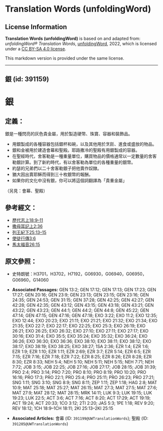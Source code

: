 # Translation Words (unfoldingWord)

## License Information

**Translation Words (unfoldingWord)** is based on and adapted from: _unfoldingWord® Translation Words_, [unfoldingWord](https://unfoldingword.org/utw), 2022, which is licensed under a [CC BY-SA 4.0 license](https://creativecommons.org/licenses/by-sa/4.0/legalcode.en).

This markdown version is provided under the same license.



--------------------------------

## 銀 (id: 391159)

銀
=

定義：
---

銀是一種閃亮的灰色貴金屬，用於製造硬幣、珠寶、容器和裝飾品。

* 用銀製成的各種容器包括銀杯和碗，以及其他用於烹飪、進食或盛放的物品。
* 銀和金被用於建造會幕和聖殿。耶路撒冷的聖殿有用銀製成的容器。
* 在聖經時代，舍客勒是一種重量單位，購買物品的價格通常以一定數量的舍客勒銀計算。到了新約時代，有以舍客勒為單位的各種重量的銀幣。
* 約瑟的兄弟們以二十舍客勒銀子把他賣作奴隸。
* 猶大因出賣耶穌而得到三十枚銀幣的報酬。
* 如果你的文化中沒有銀，你可以將這個詞翻譯為「貴重金屬」

（另見：會幕、聖殿）

參考經文：
-----

* [歷代志上18:9–11](https://ref.ly/1Chr18:9-1Chr18:11)
* [撒母耳記上2:36](https://ref.ly/1Sam2:36)
* [列王紀下25:13–15](https://ref.ly/2Kgs25:13-2Kgs25:15)
* [使徒行傳3:6](https://ref.ly/Acts3:6)
* [馬太福音26:15](https://ref.ly/Matt26:15)

原文參照：
-----

* 史特朗號：H3701，H3702，H7192，G06930，G06940，G06950，G06960，G14060

* **Associated Passages:** GEN 13:2; GEN 17:12; GEN 17:13; GEN 17:23; GEN 17:27; GEN 20:16; GEN 23:9; GEN 23:13; GEN 23:15; GEN 23:16; GEN 24:35; GEN 24:53; GEN 31:15; GEN 37:28; GEN 42:25; GEN 42:27; GEN 42:28; GEN 42:35; GEN 43:12; GEN 43:15; GEN 43:18; GEN 43:21; GEN 43:22; GEN 43:23; GEN 44:1; GEN 44:2; GEN 44:8; GEN 45:22; GEN 47:14; GEN 47:15; GEN 47:16; GEN 47:18; EXO 3:22; EXO 11:2; EXO 12:35; EXO 12:44; EXO 20:23; EXO 21:11; EXO 21:21; EXO 21:32; EXO 21:34; EXO 21:35; EXO 22:7; EXO 22:17; EXO 22:25; EXO 25:3; EXO 26:19; EXO 26:21; EXO 26:25; EXO 26:32; EXO 27:10; EXO 27:11; EXO 27:17; EXO 30:16; EXO 31:4; EXO 35:5; EXO 35:24; EXO 35:32; EXO 36:24; EXO 36:26; EXO 36:30; EXO 36:36; EXO 38:10; EXO 38:11; EXO 38:12; EXO 38:17; EXO 38:19; EXO 38:25; EXO 38:27; 1SA 2:36; EZR 1:4; EZR 1:6; EZR 1:9; EZR 1:10; EZR 1:11; EZR 2:69; EZR 3:7; EZR 5:14; EZR 6:5; EZR 7:15; EZR 7:16; EZR 7:18; EZR 7:22; EZR 8:25; EZR 8:26; EZR 8:28; EZR 8:30; EZR 8:33; NEH 5:4; NEH 5:10; NEH 5:11; NEH 5:15; NEH 7:71; NEH 7:72; JOB 3:15; JOB 22:25; JOB 27:16; JOB 27:17; JOB 28:15; JOB 31:39; PRO 2:4; PRO 3:14; PRO 7:20; PRO 8:10; PRO 8:19; PRO 10:20; PRO 16:16; PRO 17:3; PRO 22:1; PRO 25:4; PRO 25:11; PRO 26:23; PRO 27:21; SNG 1:11; SNG 3:10; SNG 8:9; SNG 8:11; ZEP 1:11; ZEP 1:18; HAG 2:8; MAT 10:9; MAT 25:18; MAT 25:27; MAT 26:15; MAT 27:3; MAT 27:5; MAT 27:6; MAT 27:9; MAT 28:12; MAT 28:15; MRK 14:11; LUK 9:3; LUK 19:15; LUK 19:23; LUK 22:5; ACT 3:6; ACT 7:16; ACT 8:20; ACT 17:29; ACT 19:19; ACT 19:24; ACT 20:33; 1CO 3:12; 2TI 2:20; JAS 5:3; 1PE 1:18; REV 9:20; REV 18:12; 1CH 18:9–1CH 18:11; 2KI 25:13–2KI 25:15
* **Associated Articles:** 會幕 (ID: `391199@UWTranslationWords`); 聖殿 (ID: `391205@UWTranslationWords`)


